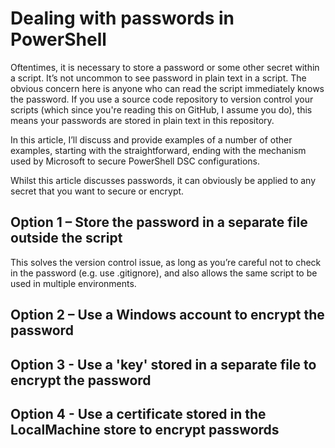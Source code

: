 # Dealing with passwords in PowerShell

Oftentimes, it is necessary to store a password or some other secret within a script.  It’s not uncommon to see password in plain text in a script.  The obvious concern here is anyone who can read the script immediately knows the password.  If you use a source code repository to version control your scripts (which since you're reading this on GitHub, I assume you do), this means your passwords are stored in plain text in this repository.  

In this article, I’ll discuss and provide examples of a number of other examples, starting with the straightforward, ending with the mechanism used by Microsoft to secure PowerShell DSC configurations.

Whilst this article discusses passwords, it can obviously be applied to any secret that you want to secure or encrypt.

## Option 1 – Store the password in a separate file outside the script

This solves the version control issue, as long as you’re careful not to check in the password (e.g. use .gitignore), and also allows the same script to be used in multiple environments.

## Option 2 – Use a Windows account to encrypt the password

## Option 3 - Use a 'key' stored in a separate file to encrypt the password

## Option 4 - Use a certificate stored in the LocalMachine store to encrypt passwords


